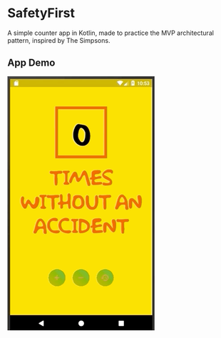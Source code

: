 # SafetyFirst

A simple counter app in Kotlin, made to practice the MVP architectural pattern, inspired by The Simpsons.

## App Demo
![](safety_first_demo_gif.gif)
